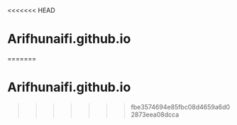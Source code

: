 <<<<<<< HEAD
# Arifhunaifi.github.io
=======
# Arifhunaifi.github.io
>>>>>>> fbe3574694e85fbc08d4659a6d02873eea08dcca
